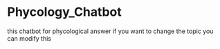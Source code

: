 # Phycology_Chatbot
this chatbot for phycological answer if you want to change the topic you can modify this

